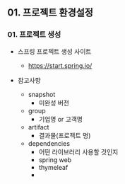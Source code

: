 ## 01. 프로젝트 환경설정
### 01. 프로젝트 생성
- 스프링 프로젝트 생성 사이트
	- https://start.spring.io/

- 참고사항
	- snapshot
		- 미완성 버전
	- group
		- 기업명 or 고객명
	- artifact
		- 결과물(프로젝트 명)
	- dependencies
		- 어떤 라이브러리 사용할 것인지
		- spring web
		- thymeleaf
		- 